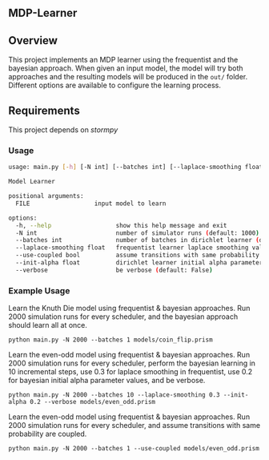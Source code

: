
## MDP-Learner

## Overview

This project implements an MDP learner using the frequentist and the bayesian approach.
When given an input model, the model will try both approaches and the resulting models will be produced in the `out/` folder.
Different options are available to configure the learning process.

## Requirements

This project depends on *stormpy*

### Usage

```bash
usage: main.py [-h] [-N int] [--batches int] [--laplace-smoothing float] [--use-coupled bool] [--init-alpha float] [--verbose] FILE

Model Learner

positional arguments:
  FILE                  input model to learn

options:
  -h, --help                  show this help message and exit
  -N int                      number of simulator runs (default: 1000)
  --batches int               number of batches in dirichlet learner (default: 10)
  --laplace-smoothing float   frequentist learner laplace smoothing value (default: 0.1)
  --use-coupled bool          assume transitions with same probability are coupled (default: False)
  --init-alpha float          dirichlet learner initial alpha parameter value (default: 0.0)
  --verbose                   be verbose (default: False)
```

### Example Usage

Learn the Knuth Die model using frequentist & bayesian approaches.
Run 2000 simulation runs for every scheduler, and the bayesian approach should learn all at once.
```
python main.py -N 2000 --batches 1 models/coin_flip.prism 
```

Learn the even-odd model using frequentist & bayesian approaches.
Run 2000 simulation runs for every scheduler, perform the bayesian learning in 10 incremental steps,
use 0.3 for laplace smoothing in frequentist,
use 0.2 for bayesian initial alpha parameter values, and be verbose.
```
python main.py -N 2000 --batches 10 --laplace-smoothing 0.3 --init-alpha 0.2 --verbose models/even_odd.prism 
```

Learn the even-odd model using frequentist & bayesian approaches.
Run 2000 simulation runs for every scheduler, and assume transitions with same probability are coupled.
```
python main.py -N 2000 --batches 1 --use-coupled models/even_odd.prism 
```
